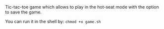 Tic-tac-toe game which allows to play in the hot-seat mode with the option to save the game.

You can run it in the shell by:
```chmod +x game.sh```


